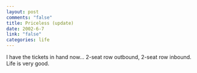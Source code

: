 ```yaml
--- 
layout: post
comments: "false"
title: Priceless (update)
date: 2002-6-7
link: "false"
categories: life
---
```

I have the tickets in hand now... 2-seat row outbound, 2-seat row inbound.
Life is very good.


